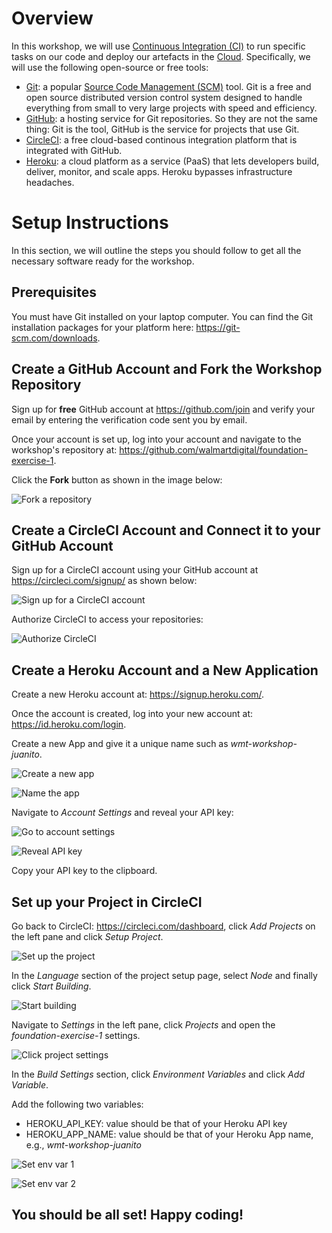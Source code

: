 # Overview

In this workshop, we will use [Continuous Integration (CI)](https://en.wikipedia.org/wiki/Continuous_integration) to run specific tasks on our code and deploy our artefacts in the [Cloud](https://azure.microsoft.com/en-us/overview/what-is-the-cloud/). Specifically, we will use the following open-source or free tools:

* [Git](https://git-scm.com): a popular [Source Code Management (SCM)](https://git-scm.com) tool. Git is a free and open source distributed version control system designed to handle everything from small to very large projects with speed and efficiency.
* [GitHub](https://github.com): a hosting service for Git repositories. So they are not the same thing: Git is the tool, GitHub is the service for projects that use Git.
* [CircleCI](https://circleci.com): a free cloud-based continous integration platform that is integrated with GitHub.
* [Heroku](https://www.heroku.com): a cloud platform as a service (PaaS) that lets developers build, deliver, monitor, and scale apps. Heroku bypasses infrastructure headaches.

# Setup Instructions

In this section, we will outline the steps you should follow to get all the necessary software ready for the workshop.

## Prerequisites

You must have Git installed on your laptop computer. You can find the Git installation packages for your platform here: https://git-scm.com/downloads.

## Create a GitHub Account and Fork the Workshop Repository

Sign up for **free** GitHub account at https://github.com/join and verify your email by entering the verification code sent you by email.

Once your account is set up, log into your account and navigate to the workshop's repository at: https://github.com/walmartdigital/foundation-exercise-1.

Click the **Fork** button as shown in the image below:

![Fork a repository](/doc/images/fork.png)

## Create a CircleCI Account and Connect it to your GitHub Account

Sign up for a CircleCI account using your GitHub account at https://circleci.com/signup/ as shown below:

![Sign up for a CircleCI account](/doc/images/circleci.png)

Authorize CircleCI to access your repositories:

![Authorize CircleCI](/doc/images/authorize.png)

## Create a Heroku Account and a New Application

Create a new Heroku account at: https://signup.heroku.com/.

Once the account is created, log into your new account at: https://id.heroku.com/login.

Create a new App and give it a unique name such as *wmt-workshop-juanito*.

![Create a new app](/doc/images/create-app.png)

![Name the app](/doc/images/app-name.png)

Navigate to *Account Settings* and reveal your API key:

![Go to account settings](/doc/images/account-settings.png)

![Reveal API key](/doc/images/api-key.png)

Copy your API key to the clipboard.

## Set up your Project in CircleCI

Go back to CircleCI: https://circleci.com/dashboard, click *Add Projects* on the left pane and click *Setup Project*.

![Set up the project](/doc/images/setup-project.png)

In the *Language* section of the project setup page, select *Node* and finally click *Start Building*.

![Start building](/doc/images/start-building.png)

Navigate to *Settings* in the left pane, click *Projects* and open the *foundation-exercise-1* settings.

![Click project settings](/doc/images/project-settings.png)

In the *Build Settings* section, click *Environment Variables* and click *Add Variable*.

Add the following two variables:

* HEROKU_API_KEY: value should be that of your Heroku API key
* HEROKU_APP_NAME: value should be that of your Heroku App name, e.g., *wmt-workshop-juanito*

![Set env var 1](/doc/images/env-var-1.png)

![Set env var 2](/doc/images/env-var-2.png)

## You should be all set! Happy coding!












